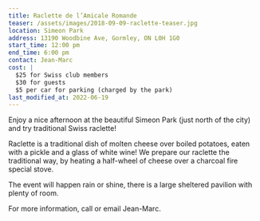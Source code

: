 ```yaml
---
title: Raclette de l’Amicale Romande
teaser: /assets/images/2018-09-09-raclette-teaser.jpg
location: Simeon Park
address: 13190 Woodbine Ave, Gormley, ON L0H 1G0
start_time: 12:00 pm
end_time: 6:00 pm
contact: Jean-Marc
cost: |
  $25 for Swiss club members
  $30 for guests
  $5 per car for parking (charged by the park)
last_modified_at: 2022-06-19
---
```


Enjoy a nice afternoon at the beautiful Simeon Park (just north of the city)
and try traditional Swiss raclette!

Raclette is a traditional dish of molten cheese over boiled potatoes, eaten
with a pickle and a glass of white wine! We prepare our raclette the
traditional way, by heating a half-wheel of cheese over a charcoal fire special
stove.

The event will happen rain or shine, there is a large sheltered pavilion with
plenty of room.

For more information, call  or email Jean-Marc.
